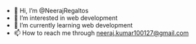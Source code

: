 - 👋 Hi, I’m @NeerajRegaltos
- 👀 I’m interested in web development
- 🌱 I’m currently learning web development
- 📫 How to reach me through neeraj.kumar100127@gmail.com

<!---
NeerajRegaltos/NeerajRegaltos is a ✨ special ✨ repository because its `README.md` (this file) appears on your GitHub profile.
You can click the Preview link to take a look at your changes.
--->
